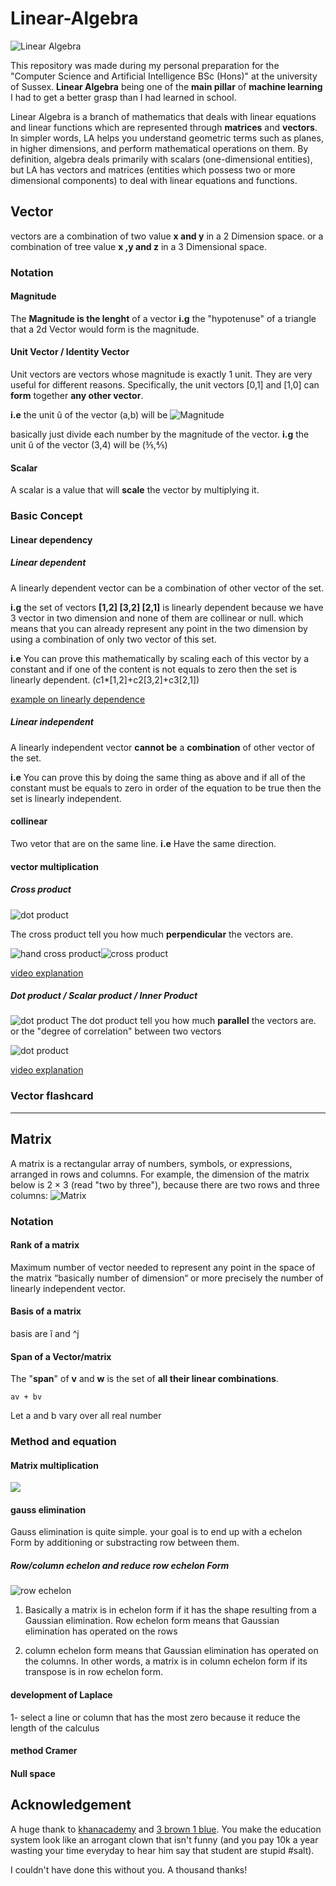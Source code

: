 # Linear-Algebra
![Linear Algebra](https://raw.githubusercontent.com/BasileBron/Linear-Algebra/master/img/banner_github.jpg)

This repository was made during my personal preparation for the "Computer Science and Artificial Intelligence BSc (Hons)" at the university of Sussex. **Linear Algebra** being one of the **main pillar** of **machine learning** I had to get a better grasp than I had learned in school.

Linear Algebra is a branch of mathematics that deals with linear equations and linear functions which are represented through **matrices** and **vectors**. In simpler words, LA helps you understand geometric terms such as planes, in higher dimensions, and perform mathematical operations on them. By definition, algebra deals primarily with scalars (one-dimensional entities), but LA has vectors and matrices (entities which possess two or more dimensional components) to deal with linear equations and functions.


## Vector
vectors are a combination of two value **x and y** in a 2 Dimension space.
or a combination of tree value **x ,y and z** in a 3 Dimensional space.

### Notation

#### Magnitude
The **Magnitude is the lenght** of a vector
**i.g** the "hypotenuse" of a triangle that a 2d Vector would form is the magnitude.

#### Unit Vector / Identity Vector
Unit vectors are vectors whose magnitude is exactly 1 unit. They are very useful for different reasons. Specifically, the unit vectors [0,1] and [1,0] can **form** together **any other vector**.

**i.e** the unit û of the vector (a,b) will be
 ![Magnitude](/img/magnitude.PNG)

basically just divide each number by the magnitude of the vector.
**i.g** the unit û of the vector (3,4) will be (⅗,⅘)

#### Scalar
A scalar is a value that will **scale** the vector by multiplying it.

### Basic Concept
#### Linear dependency
##### Linear dependent
A linearly dependent vector can be a combination of other vector of the set.

**i.g** the set of vectors **[1,2] [3,2] [2,1]** is linearly dependent because we have 3 vector in two dimension and none of them are collinear or null. which means that you can already represent any point in the two dimension by using a combination of only two vector of this set.

**i.e** You can prove this mathematically by scaling each of this vector by a constant and if one of the content is not equals to zero then the set is linearly dependent.
(c1*[1,2]+c2[3,2]+c3[2,1])

[example on linearly dependence](https://www.khanacademy.org/math/linear-algebra/vectors-and-spaces/linear-independence/v/more-on-linear-independence)

##### Linear independent
A linearly independent vector **cannot be** a **combination** of other vector of the set.

**i.e** You can prove this by doing the same thing as above and if all of the constant must be equals to zero in order of the equation to be true then the set is linearly independent.
#### collinear
Two vetor that are on the same line.
**i.e** Have the same direction.
#### vector multiplication
##### Cross product
![dot product](https://raw.githubusercontent.com/BasileBron/Linear-Algebra/master/img/cross_product_formula.PNG)

The cross product tell you how much **perpendicular** the vectors are.

![hand cross product](https://raw.githubusercontent.com/BasileBron/Linear-Algebra/master/img/hand_cross_product.png)![cross product](https://raw.githubusercontent.com/BasileBron/Linear-Algebra/master/img/cross_product.gif)

[video explanation](https://www.youtube.com/watch?v=eu6i7WJeinw&t)
##### Dot product / Scalar product / Inner Product
![dot product](https://raw.githubusercontent.com/BasileBron/Linear-Algebra/master/img/dot_product_equation.PNG)
The dot product tell you how much **parallel** the vectors are.
or the "degree of correlation" between two vectors

![dot product](https://raw.githubusercontent.com/BasileBron/Linear-Algebra/master/img/dot_product.PNG)

[video explanation](https://www.youtube.com/watch?v=LyGKycYT2v0&t)

### Vector flashcard
___________________________________________________________
## Matrix
A matrix  is a rectangular array of numbers, symbols, or expressions, arranged in rows and columns. For example, the dimension of the matrix below is 2 × 3 (read "two by three"), because there are two rows and three columns: ![Matrix](img/README-af1e3ac6.png)

### Notation

#### Rank of a matrix
Maximum number of vector needed to represent any point in the space of the matrix
“basically number of dimension“
or more precisely the number of linearly independent vector.

#### Basis of a matrix
basis are î and ^j

#### Span of a Vector/matrix
The "**span**" of **v** and **w** is the set of **all their linear combinations**.

``av + bv``

Let a and b vary over all real number
### Method and equation
#### Matrix multiplication
![](img/README-c5faee7e.gif)
#### gauss elimination
Gauss elimination is quite simple. your goal is to end up with a echelon Form by additioning or substracting row between them.

##### Row/column echelon and reduce row echelon Form
![row echelon](img/README-83263fae.png)

1) Basically a matrix is in echelon form if it has the shape resulting from a Gaussian elimination. Row echelon form means that Gaussian elimination has operated on the rows

2) column echelon form means that Gaussian elimination has operated on the columns. In other words, a matrix is in column echelon form if its transpose is in row echelon form.

#### development of Laplace

1- select a line or column that has the most zero because it reduce the length of the calculus


#### method Cramer
#### Null space



## Acknowledgement

A huge thank to [khanacademy](https://www.khanacademy.org/) and [3 brown 1 blue](https://www.youtube.com/channel/UCYO_jab_esuFRV4b17AJtAw/videos).
You make the education system look like an arrogant clown that isn't funny (and you pay 10k a year wasting your time everyday to hear him say that student are stupid #salt).

I couldn't have done this without you.
A thousand thanks!
